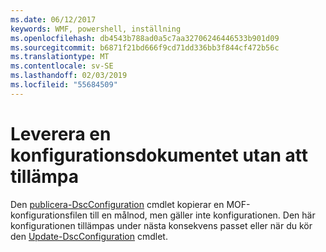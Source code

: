 ```yaml
---
ms.date: 06/12/2017
keywords: WMF, powershell, inställning
ms.openlocfilehash: db4543b788ad0a5c7aa32706246446533b901d09
ms.sourcegitcommit: b6871f21bd666f9cd71dd336bb3f844cf472b56c
ms.translationtype: MT
ms.contentlocale: sv-SE
ms.lasthandoff: 02/03/2019
ms.locfileid: "55684509"
---
```

# <a name="deliver-a-configuration-document-without-applying"></a>Leverera en konfigurationsdokumentet utan att tillämpa

Den [publicera-DscConfiguration](https://technet.microsoft.com/library/mt517875.aspx) cmdlet kopierar en MOF-konfigurationsfilen till en målnod, men gäller inte konfigurationen.
Den här konfigurationen tillämpas under nästa konsekvens passet eller när du kör den [Update-DscConfiguration](https://technet.microsoft.com/library/mt143541.aspx) cmdlet.
